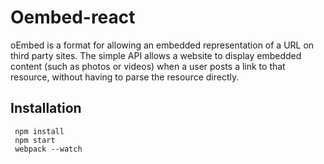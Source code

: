 # Oembed-react

oEmbed is a format for allowing an embedded representation of a URL on third party sites. 
The simple API allows a website to display embedded content (such as photos or videos) when a user posts a link to that resource, 
without having to parse the resource directly.

## Installation
     npm install
     npm start
     webpack --watch
